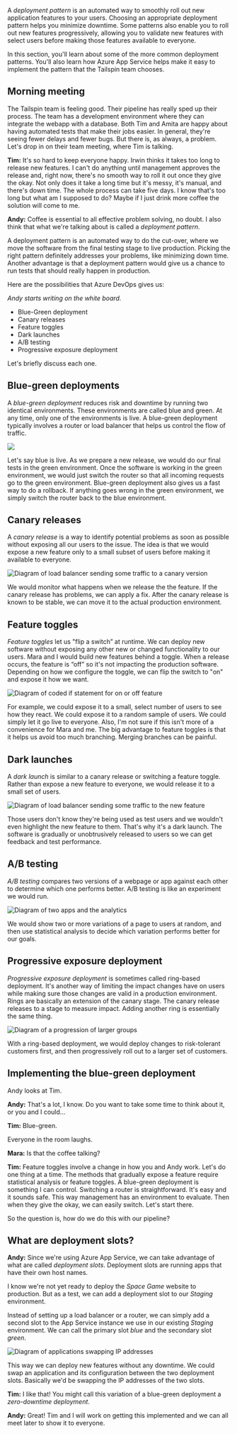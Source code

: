 A _deployment pattern_ is an automated way to smoothly roll out new application features to your users. Choosing an appropriate deployment pattern helps you minimize downtime. Some patterns also enable you to roll out new features progressively, allowing you to validate new features with select users before making those features available to everyone.

In this section, you'll learn about some of the more common deployment patterns. You'll also learn how Azure App Service helps make it easy to implement the pattern that the Tailspin team chooses.

## Morning meeting

The Tailspin team is feeling good. Their pipeline has really sped up their process. The team has a development environment where they can integrate the webapp with a database. Both Tim and Amita are happy about having automated tests that make their jobs easier. In general, they're seeing fewer delays and fewer bugs. But there is, as always, a problem. Let's drop in on their team meeting, where Tim is talking.

**Tim:** It's so hard to keep everyone happy. Irwin thinks it takes too long to release new features. I can't do anything until management approves the release and, right now, there's no smooth way to roll it out once they give the okay. Not only does it take a long time but it's messy, it's manual, and there's down time. The whole process can take five days. I know that's too long but what am I supposed to do? Maybe if I just drink more coffee the solution will come to me.

**Andy:** Coffee is essential to all effective problem solving, no doubt. I also think that what we're talking about is called a *deployment pattern*.

A deployment pattern is an automated way to do the cut-over, where we move the software from the final testing stage to live production. Picking the right pattern definitely addresses your problems, like minimizing down time. Another advantage is that a deployment pattern would give us a chance to run tests that should really happen in production.

Here are the possibilities that Azure DevOps gives us:

*Andy starts writing on the white board.*

* Blue-Green deployment
* Canary releases
* Feature toggles
* Dark launches
* A/B testing
* Progressive exposure deployment

Let's briefly discuss each one.

## Blue-green deployments

A _blue-green deployment_ reduces risk and downtime by running two identical environments. These environments are called blue and green. At any time, only one of the environments is live. A blue-green deployment typically involves a router or load balancer that helps us control the flow of traffic.

![](../media/2-blue-green-deployment.png)

Let's say blue is live. As we prepare a new release, we would do our final tests in the green environment. Once the software is working in the green environment, we would just switch the router so that all incoming requests go to the green environment. Blue-green deployment also gives us a fast way to do a rollback. If anything goes wrong in the green environment, we simply switch the router back to the blue environment.

## Canary releases

A _canary release_ is a way to identify potential problems as soon as possible without exposing all our users to the issue. The idea is that we would expose a new feature only to a small subset of users before making it available to everyone.

![Diagram of load balancer sending some traffic to a canary version](../media/2-canary-deployment.png)

We would monitor what happens when we release the the feature. If the canary release has problems, we can apply a fix. After the canary release is known to be stable, we can move it to the actual production environment.

## Feature toggles

_Feature toggles_ let us "flip a switch” at runtime. We can deploy new software without exposing any other new or changed functionality to our users. Mara and I would build new features behind a toggle. When a release occurs, the feature is “off” so it's not impacting the production software. Depending on how we configure the toggle, we can flip the switch to "on" and expose it how we want.

![Diagram of coded if statement for on or off feature](../media/2-feature-toggles.png)

For example, we could expose it to a small, select number of users to see how they react. We could expose it to a random sample of users. We could simply let it go live to everyone. Also, I'm not sure if this isn't more of a convenience for Mara and me. The big advantage to feature toggles is that it helps us avoid too much branching. Merging branches can be painful.

## Dark launches

A _dark launch_ is similar to a canary release or switching a feature toggle. Rather than expose a new feature to everyone, we would release it to a small set of users.

![Diagram of load balancer sending some traffic to the new feature](../media/2-dark-launches.png)

Those users don't know they're being used as test users and we wouldn't even highlight the new feature to them. That's why it's a dark launch. The software is gradually or unobtrusively released to users so we can get feedback and test performance.

## A/B testing

_A/B testing_ compares two versions of a webpage or app against each other to determine which one performs better. A/B testing is like an experiment we would run.

![Diagram of two apps and the analytics](../media/2-a-b-testing.png)

We would show two or more variations of a page to users at random, and then use statistical analysis to decide which variation performs better for our goals.

## Progressive exposure deployment

_Progressive exposure deployment_ is sometimes called ring-based deployment. It's another way of limiting the impact changes have on users while making sure those changes are valid in a production environment. Rings are basically an extension of the canary stage. The canary release releases to a stage to measure impact. Adding another ring is essentially the same thing.

![Diagram of a progression of larger groups](../media/2-progressive-exposure-deployment.png)

With a ring-based deployment, we would deploy changes to risk-tolerant customers first, and then progressively roll out to a larger set of customers.

## Implementing the blue-green deployment

Andy looks at Tim.

**Andy:** That's a lot, I know. Do you want to take some time to think about it, or you and I could...

**Tim:** Blue-green.

Everyone in the room laughs.

**Mara:** Is that the coffee talking?

**Tim:** Feature toggles involve a change in how you and Andy work. Let's do one thing at a time. The methods that gradually expose a feature require statistical analysis or feature toggles. A blue-green deployment is something I can control. Switching a router is straightforward. It's easy and it sounds safe. This way management has an environment to evaluate. Then when they give the okay, we can easily switch. Let's start there.

So the question is, how do we do this with our pipeline?

## What are deployment slots?

**Andy:** Since we're using Azure App Service, we can take advantage of what are called *deployment slots*. Deployment slots are running apps that have their own host names.

I know we're not yet ready to deploy the _Space Game_ website to production. But as a test, we can add a deployment slot to our _Staging_ environment.

Instead of setting up a load balancer or a router, we can simply add a second slot to the App Service instance we use in our existing _Staging_ environment. We can call the primary slot *blue* and the secondary slot *green*.

![Diagram of applications swapping IP addresses](../media/2-zero-downtime-deployment.png)

This way we can deploy new features without any downtime. We could swap an application and its configuration between the two deployment slots. Basically we'd be swapping the IP addresses of the two slots.

**Tim:** I like that! You might call this variation of a blue-green deployment a *zero-downtime deployment*.

**Andy:** Great! Tim and I will work on getting this implemented and we can all meet later to show it to everyone.
